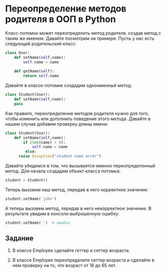 # Переопределение методов родителя в ООП в Python

Класс-потомок может переопределить метод родителя, создав метод с таким же именем. Давайте посмотрим на примере. Пусть у нас есть следующий родительский класс:
```py
class User:
	def setName(self,name):
		self.name = name 
	
	def getName(self):
		return self.name 
```	

Давайте в классе-потомке создадим одноименный метод:
```py
class Student(User):
	def setName(self,name):
    pass
```

Как правило, переопределение методов родителя нужно для того, чтобы изменить или дополнить поведение этого метода. Давайте в нашем случае добавим проверку длины имени:
```py
class Student(User):
	def setName(self,name):
		if (len(name) > 0):
			self.name = name 
		 else:
      raise Exception("student name error")
```

Давайте убедимся в том, что вызывается именно переопределенный метод. Для начала создадим объект класса потомка:
```py
student = Student()
```

Теперь вызовем наш метод, передав в него корректное значение:
```py
student.setName('john') 
```

А теперь вызовем метод, передав в него некорректное значение. В результате увидим в консоли выброшенную ошибку:
```py
student.setName('')  # ошибка
```

## Задание

1. В классе Employee сделайте геттер и сеттер возраста.

2. В классе Employee переопределите сеттер возраста и сделайте в нем проверку на то, что возраст от 18 до 65 лет.
